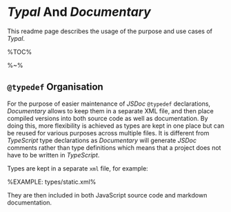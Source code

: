 # _Typal_ And _Documentary_

This readme page describes the usage of the purpose and use cases of _Typal_.

%TOC%

%~%

## **`@typedef` Organisation**

For the purpose of easier maintenance of _JSDoc_ `@typedef` declarations, _Documentary_ allows to keep them in a separate XML file, and then place compiled versions into both source code as well as documentation. By doing this, more flexibility is achieved as types are kept in one place but can be reused for various purposes across multiple files. It is different from _TypeScript_ type declarations as _Documentary_ will generate _JSDoc_ comments rather than type definitions which means that a project does not have to be written in _TypeScript_.

Types are kept in a separate `xml` file, for example:

%EXAMPLE: types/static.xml%

They are then included in both JavaScript source code and markdown documentation.